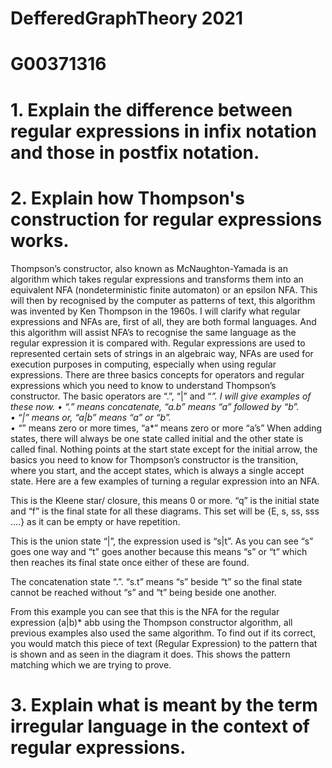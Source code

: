 # DefferedGraphTheory 2021
# G00371316

# 1.	Explain the difference between regular expressions in infix notation and those in postfix notation.

# 2.	Explain how Thompson's construction for regular expressions works.
Thompson’s constructor, also known as McNaughton-Yamada is an algorithm which takes regular expressions and transforms them into an equivalent NFA (nondeterministic finite automaton) or an epsilon NFA.  This will then by recognised by the computer as patterns of text, this algorithm was invented by Ken Thompson in the 1960s. 
I will clarify what regular expressions and NFAs are, first of all, they are both formal languages.  And this algorithm will assist NFA’s to recognise the same language as the regular expression it is compared with.  Regular expressions are used to represented certain sets of strings in an algebraic way, NFAs are used for execution purposes in computing, especially when using regular expressions.
There are three basics concepts for operators and regular expressions which you need to know to understand Thompson’s constructor.  The basic operators are “.”, “|” and “*”.  I will give examples of these now.
•	“.” means concatenate, “a.b” means “a” followed by “b”.  
•	“|” means or, “a|b” means “a” or “b”.  
•	“*” means zero or more times, “a*” means zero or more “a’s”
When adding states, there will always be one state called initial and the other state is called final.  Nothing points at the start state except for the initial arrow, the basics you need to know for Thompson’s constructor is the transition, where you start, and the accept states, which is always a single accept state. Here are a few examples of turning a regular expression into an NFA. 
 
This is the Kleene star/ closure, this means 0 or more.  “q” is the initial state and “f” is the final state for all these diagrams.  This set will be {Ε, s, ss, sss ….} as it can be empty or have repetition.
 
This is the union state “|”, the expression used is “s|t”.  As you can see “s” goes one way and “t” goes another because this means “s” or “t” which then reaches its final state once either of these are found.
 
The concatenation state “.”.  “s.t” means “s” beside “t” so the final state cannot be reached without “s” and “t” being beside one another.

 
From this example you can see that this is the NFA for the regular expression (a|b)* abb using the Thompson constructor algorithm, all previous examples also used the same algorithm.  To find out if its correct, you would match this piece of text (Regular Expression) to the pattern that is shown and as seen in the diagram it does.  This shows the pattern matching which we are trying to prove.

# 3.	Explain what is meant by the term irregular language in the context of regular expressions.

